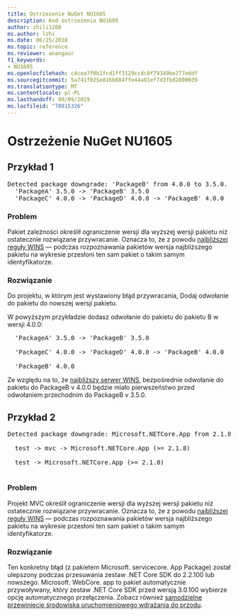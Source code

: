 ```yaml
---
title: Ostrzeżenie NuGet NU1605
description: Kod ostrzeżenia NU1605
author: zhili1208
ms.author: lzhi
ms.date: 06/25/2018
ms.topic: reference
ms.reviewer: anangaur
f1_keywords:
- NU1605
ms.openlocfilehash: c4cea7f0b1fcd1ff3129ccdc8f79349be277eddf
ms.sourcegitcommit: 5a741f025e816b684ffe44a81ef7d3fbd2800039
ms.translationtype: MT
ms.contentlocale: pl-PL
ms.lasthandoff: 09/09/2019
ms.locfileid: "70815326"
---
```

# <a name="nuget-warning-nu1605"></a>Ostrzeżenie NuGet NU1605

## <a name="example-1"></a>Przykład 1

<pre>Detected package downgrade: 'PackageB' from 4.0.0 to 3.5.0. Reference the package directly from the project to select a different version.<br/>  'PackageA' 3.5.0 -> 'PackageB' 3.5.0<br/>  'PackageC' 4.0.0 -> 'PackageD' 4.0.0 -> 'PackageB' 4.0.0</pre>

### <a name="issue"></a>Problem
Pakiet zależności określił ograniczenie wersji dla wyższej wersji pakietu niż ostatecznie rozwiązane przywracanie. Oznacza to, że z powodu [najbliższej reguły WINS](../../concepts/dependency-resolution.md#nearest-wins) — podczas rozpoznawania pakietów wersja najbliższego pakietu na wykresie przesłoni ten sam pakiet o takim samym identyfikatorze.

### <a name="solution"></a>Rozwiązanie
Do projektu, w którym jest wystawiony błąd przywracania, Dodaj odwołanie do pakietu do nowszej wersji pakietu.

W powyższym przykładzie dodasz odwołanie do pakietu do pakietu B w wersji 4.0.0:

<pre>
  'PackageA' 3.5.0 -> 'PackageB' 3.5.0<br/>
  'PackageC' 4.0.0 -> 'PackageD' 4.0.0 -> 'PackageB' 4.0.0<br/>
  'PackageB' 4.0.0
</pre>

Ze względu na to, że [najbliższy serwer WINS](../../concepts/dependency-resolution.md#nearest-wins), bezpośrednie odwołanie do pakietu do PackageB v 4.0.0 będzie miało pierwszeństwo przed odwołaniem przechodnim do PackageB v 3.5.0.

## <a name="example-2"></a>Przykład 2

<pre>Detected package downgrade: Microsoft.NETCore.App from 2.1.8 to 2.1.0. Reference the package directly from the project to select a different version.<br/>
  test -> mvc -> Microsoft.NETCore.App (>= 2.1.8)<br/>
  test -> Microsoft.NETCore.App (>= 2.1.0)<br/>
</pre>

### <a name="issue"></a>Problem
Projekt MVC określił ograniczenie wersji dla wyższej wersji pakietu niż ostatecznie rozwiązane przywracanie. Oznacza to, że z powodu [najbliższej reguły WINS](../../concepts/dependency-resolution.md#nearest-wins) — podczas rozpoznawania pakietów wersja najbliższego pakietu na wykresie przesłoni ten sam pakiet o takim samym identyfikatorze.

### <a name="solution"></a>Rozwiązanie
Ten konkretny błąd (z pakietem Microsoft. servicecore. App Package) został ulepszony podczas przesuwania zestaw .NET Core SDK do 2.2.100 lub nowszego. Microsoft. WebCore. app to pakiet automatycznie przywoływany, który zestaw .NET Core SDK przed wersją 3.0.100 wybierze opcję automatycznego przełączenia. Zobacz również [samodzielne przewinięcie środowiska uruchomieniowego wdrażania do przodu](/dotnet/core/deploying/runtime-patch-selection).
